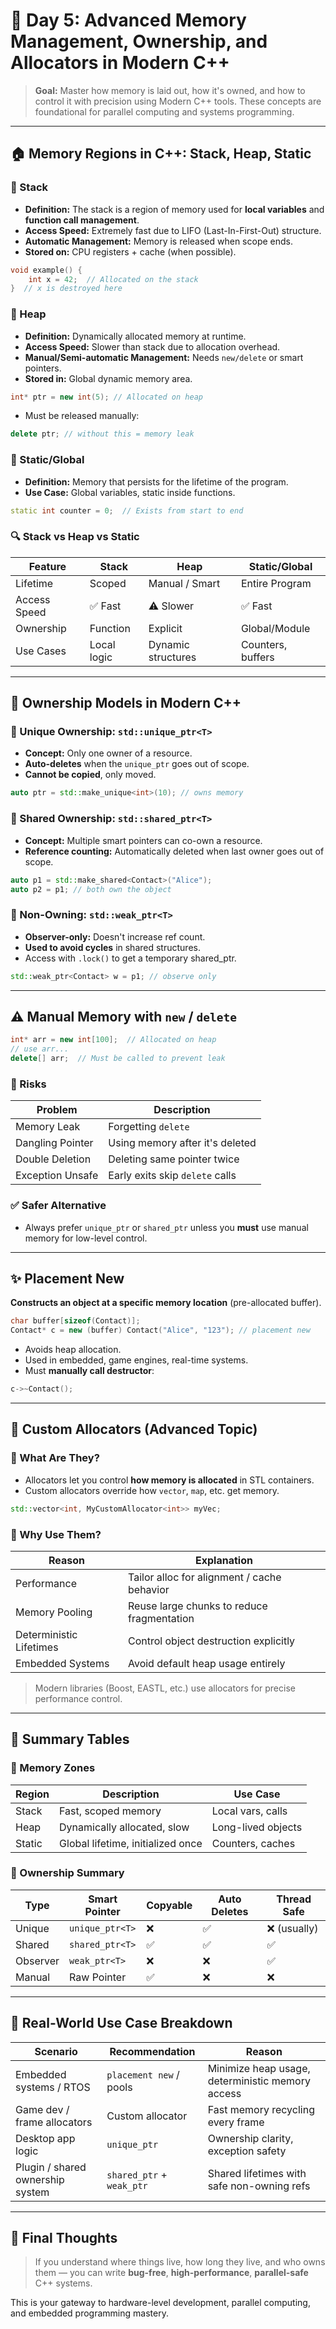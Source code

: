 # 🚀 Day 5: Advanced Memory Management, Ownership, and Allocators in Modern C++

> **Goal:** Master how memory is laid out, how it's owned, and how to control it with precision using Modern C++ tools. These concepts are foundational for parallel computing and systems programming.

---

## 🏠 Memory Regions in C++: Stack, Heap, Static

### 🔹 Stack

* **Definition:** The stack is a region of memory used for **local variables** and **function call management**.
* **Access Speed:** Extremely fast due to LIFO (Last-In-First-Out) structure.
* **Automatic Management:** Memory is released when scope ends.
* **Stored on:** CPU registers + cache (when possible).

```cpp
void example() {
    int x = 42;  // Allocated on the stack
}  // x is destroyed here
```

### 🔹 Heap

* **Definition:** Dynamically allocated memory at runtime.
* **Access Speed:** Slower than stack due to allocation overhead.
* **Manual/Semi-automatic Management:** Needs `new/delete` or smart pointers.
* **Stored in:** Global dynamic memory area.

```cpp
int* ptr = new int(5); // Allocated on heap
```

* Must be released manually:

```cpp
delete ptr; // without this = memory leak
```

### 🔹 Static/Global

* **Definition:** Memory that persists for the lifetime of the program.
* **Use Case:** Global variables, static inside functions.

```cpp
static int counter = 0;  // Exists from start to end
```

### 🔍 Stack vs Heap vs Static

| Feature      | Stack       | Heap               | Static/Global     |
| ------------ | ----------- | ------------------ | ----------------- |
| Lifetime     | Scoped      | Manual / Smart     | Entire Program    |
| Access Speed | ✅ Fast      | ⚠️ Slower          | ✅ Fast            |
| Ownership    | Function    | Explicit           | Global/Module     |
| Use Cases    | Local logic | Dynamic structures | Counters, buffers |

---

## 🧭 Ownership Models in Modern C++

### 🔸 Unique Ownership: `std::unique_ptr<T>`

* **Concept:** Only one owner of a resource.
* **Auto-deletes** when the `unique_ptr` goes out of scope.
* **Cannot be copied**, only moved.

```cpp
auto ptr = std::make_unique<int>(10); // owns memory
```

### 🔸 Shared Ownership: `std::shared_ptr<T>`

* **Concept:** Multiple smart pointers can co-own a resource.
* **Reference counting:** Automatically deleted when last owner goes out of scope.

```cpp
auto p1 = std::make_shared<Contact>("Alice");
auto p2 = p1; // both own the object
```

### 🔸 Non-Owning: `std::weak_ptr<T>`

* **Observer-only:** Doesn't increase ref count.
* **Used to avoid cycles** in shared structures.
* Access with `.lock()` to get a temporary shared\_ptr.

```cpp
std::weak_ptr<Contact> w = p1; // observe only
```

---

## ⚠️ Manual Memory with `new` / `delete`

```cpp
int* arr = new int[100];  // Allocated on heap
// use arr...
delete[] arr;  // Must be called to prevent leak
```

### 🚨 Risks

| Problem          | Description                     |
| ---------------- | ------------------------------- |
| Memory Leak      | Forgetting `delete`             |
| Dangling Pointer | Using memory after it's deleted |
| Double Deletion  | Deleting same pointer twice     |
| Exception Unsafe | Early exits skip `delete` calls |

### ✅ Safer Alternative

* Always prefer `unique_ptr` or `shared_ptr` unless you **must** use manual memory for low-level control.

---

## ✨ Placement New

**Constructs an object at a specific memory location** (pre-allocated buffer).

```cpp
char buffer[sizeof(Contact)];
Contact* c = new (buffer) Contact("Alice", "123"); // placement new
```

* Avoids heap allocation.
* Used in embedded, game engines, real-time systems.
* Must **manually call destructor**:

```cpp
c->~Contact();
```

---

## 🧰 Custom Allocators (Advanced Topic)

### 🧩 What Are They?

* Allocators let you control **how memory is allocated** in STL containers.
* Custom allocators override how `vector`, `map`, etc. get memory.

```cpp
std::vector<int, MyCustomAllocator<int>> myVec;
```

### 🚀 Why Use Them?

| Reason                  | Explanation                                 |
| ----------------------- | ------------------------------------------- |
| Performance             | Tailor alloc for alignment / cache behavior |
| Memory Pooling          | Reuse large chunks to reduce fragmentation  |
| Deterministic Lifetimes | Control object destruction explicitly       |
| Embedded Systems        | Avoid default heap usage entirely           |

> Modern libraries (Boost, EASTL, etc.) use allocators for precise performance control.

---

## 🧠 Summary Tables

### 🔹 Memory Zones

| Region | Description                       | Use Case           |
| ------ | --------------------------------- | ------------------ |
| Stack  | Fast, scoped memory               | Local vars, calls  |
| Heap   | Dynamically allocated, slow       | Long-lived objects |
| Static | Global lifetime, initialized once | Counters, caches   |

### 🔹 Ownership Summary

| Type     | Smart Pointer   | Copyable | Auto Deletes | Thread Safe |
| -------- | --------------- | -------- | ------------ | ----------- |
| Unique   | `unique_ptr<T>` | ❌        | ✅            | ❌ (usually) |
| Shared   | `shared_ptr<T>` | ✅        | ✅            | ✅           |
| Observer | `weak_ptr<T>`   | ❌        | ❌            | ✅           |
| Manual   | Raw Pointer     | ✅        | ❌            | ❌           |

---

## 🔧 Real-World Use Case Breakdown

| Scenario                         | Recommendation            | Reason                                           |
| -------------------------------- | ------------------------- | ------------------------------------------------ |
| Embedded systems / RTOS          | `placement new` / pools   | Minimize heap usage, deterministic memory access |
| Game dev / frame allocators      | Custom allocator          | Fast memory recycling every frame                |
| Desktop app logic                | `unique_ptr`              | Ownership clarity, exception safety              |
| Plugin / shared ownership system | `shared_ptr` + `weak_ptr` | Shared lifetimes with safe non-owning refs       |

---

## 🧠 Final Thoughts

> If you understand where things live, how long they live, and who owns them — you can write **bug-free**, **high-performance**, **parallel-safe** C++ systems.

This is your gateway to hardware-level development, parallel computing, and embedded programming mastery.
